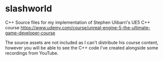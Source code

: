 # slashworld
C++ Source files for my implementation of Stephen Ulibarri's UE5 C++ course
https://www.udemy.com/course/unreal-engine-5-the-ultimate-game-developer-course

The source assets are not included as I can't distribute his course content, however you will be able to see the C++ code I've created alongside some recordings from YouTube.
